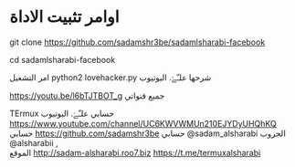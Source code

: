 # اوامر تثبيت الاداة

git clone https://github.com/sadamshr3be/sadamlsharabi-facebook

cd sadamlsharabi-facebook

امر التشغيل
python2 lovehacker.py
شرحها علـّۓ. اليوتيوب

https://youtu.be/l6bTJTBOT_g
جميع قنواتي

TErmux
حسابي علـّۓ. اليوتيوب
https://www.youtube.com/channel/UC6KWVWMUn210EJYDyUHQhKQ
حسابي https://github.com/sadamshr3be
حسابي @sadam_alsharabi
الجروب @alsharabii ,   
الموقع http://sadam-alsharabi.roo7.biz
https://t.me/termuxalsharabi
